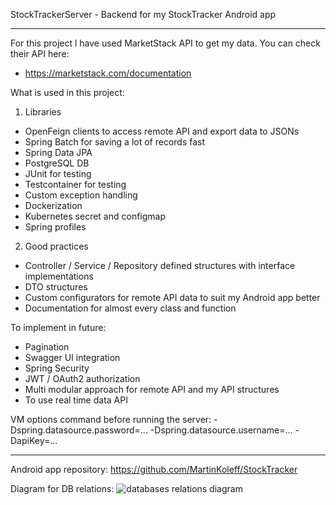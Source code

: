 StockTrackerServer - Backend for my StockTracker Android app

------------------------------------------------------------------------------------------
For this project l have used MarketStack API to get my data. You can check their API here:
- https://marketstack.com/documentation

What is used in this project:
1. Libraries
  - OpenFeign clients to access remote API and export data to JSONs
  - Spring Batch for saving a lot of records fast
  - Spring Data JPA
  - PostgreSQL DB
  - JUnit for testing
  - Testcontainer for testing
  - Custom exception handling
  - Dockerization
  - Kubernetes secret and configmap
  - Spring profiles
2. Good practices
  - Controller / Service / Repository defined structures with interface implementations
  - DTO structures
  - Custom configurators for remote API data to suit my Android app better
  - Documentation for almost every class and function

To implement in future:
- Pagination
- Swagger UI integration
- Spring Security
- JWT / OAuth2 authorization
- Multi modular approach for remote API and my API structures
- To use real time data API

VM options command before running the server:
-Dspring.datasource.password=... -Dspring.datasource.username=... -DapiKey=...

------------------------------------------------------------------------------------------
Android app repository:
https://github.com/MartinKoleff/StockTracker

Diagram for DB relations:
![databases relations diagram](https://github.com/MartinKoleff/StockTrackerServer/assets/52703399/6fb0fa6a-341b-4461-aa66-fe55e7defc83)


